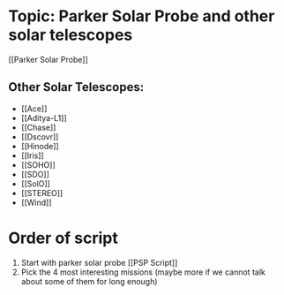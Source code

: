 # Topic: Parker Solar Probe and other solar telescopes


[[Parker Solar Probe]]
## Other Solar Telescopes:
* [[Ace]]
* [[Aditya-L1]]
* [[Chase]]
* [[Dscovr]]
* [[Hinode]]
* [[Iris]]
* [[SOHO]]
* [[SDO]]
* [[SolO]]
* [[STEREO]]
* [[Wind]]


# Order of script
1. Start with parker solar probe [[PSP Script]]
2. Pick the 4 most interesting missions (maybe more if we cannot talk about some of them for long enough)